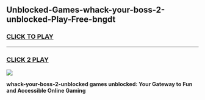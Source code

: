 
## Unblocked-Games-whack-your-boss-2-unblocked-Play-Free-bngdt
<h3>
<a href="https://premium76.site?title=whack-your-boss-2-unblocked&ref=24M">CLICK TO PLAY</a></h3>
<hr>

<h3>
<a href="https://premium76.site?title=whack-your-boss-2-unblocked&ref=24M">CLICK 2 PLAY</a>
  
</h3>

<a href="https://premium76.site?title=whack-your-boss-2-unblocked&ref=24M"><img src="https://clearcache.store/games.png"></a>


**whack-your-boss-2-unblocked games unblocked: Your Gateway to Fun and Accessible Online Gaming**
